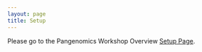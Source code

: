 ```yaml
---
layout: page
title: Setup
---
```


Please go to the Pangenomics Workshop Overview [Setup Page](https://czirion.github.io/pangenomics-workshop/setup.html).
